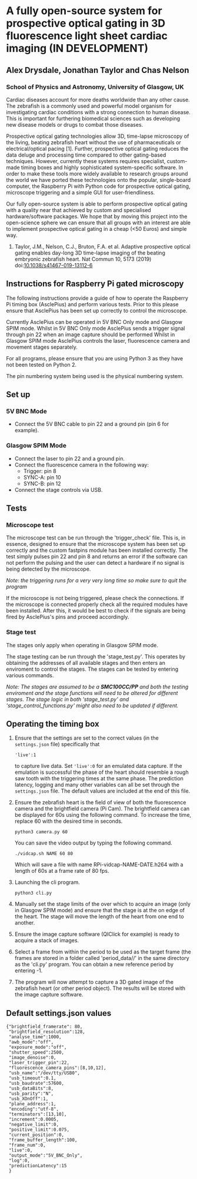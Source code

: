 # A fully open-source system for prospective optical gating in 3D fluorescence light sheet cardiac imaging (IN DEVELOPMENT)

## Alex Drysdale, Jonathan Taylor and Chas Nelson

### School of Physics and Astronomy, University of Glasgow, UK

Cardiac diseases account for more deaths worldwide than any other cause.
The zebrafish is a commonly used and powerful model organism for investigating cardiac conditions with a strong connection to human disease.
This is important for furthering biomedical sciences such as developing new disease models or drugs to combat those diseases. 

Prospective optical gating technologies allow 3D, time-lapse microscopy of the living, beating zebrafish heart without the use of pharmaceuticals or electrical/optical pacing [1].
Further, prospective optical gating reduces the data deluge and processing time compared to other gating-based techniques.
However, currently these systems requires specialist, custom-made timing boxes and highly sophisticated system-specific software.
In order to make these tools more widely available to research groups around the world we have ported these technologies onto the popular, single-board computer, the Raspberry Pi with Python code for prospective optical gating, microscope triggering and a simple GUI for user-friendliness.

Our fully open-source system is able to perform prospective optical gating with a quality near that achieved by custom and specialised hardware/software packages. We hope that by moving this project into the open-science sphere we can ensure that all groups with an interest are able to implement prospective optical gating in a cheap (<50 Euros) and simple way.

1. Taylor, J.M., Nelson, C.J., Bruton, F.A. et al. Adaptive prospective optical gating enables day-long 3D time-lapse imaging of the beating embryonic zebrafish heart. Nat Commun 10, 5173 (2019) doi:[10.1038/s41467-019-13112-6](https://dx.doi.org/10.1038/s41467-019-13112-6)

## Instructions for Raspberry Pi gated microscopy

The following instructions provide a guide of how to operate the Raspberry Pi timing box (AsclePius) and perform various tests. Prior to this please ensure that AsclePius has been set up correctly to control the microscope.

Currently AsclePius can be operated in 5V BNC Only mode and Glasgow SPIM mode. Whilst in 5V BNC Only mode AsclePius sends a trigger signal through pin 22 when an image capture should be performed
Whilst in Glasgow SPIM mode AsclePius controls the laser, fluorescence camera and movement stages separately.

For all programs, please ensure that you are using Python 3 as they have not been tested on Python 2.

The pin numbering system being used is the physical numbering system.

## Set up

### 5V BNC Mode

- Connect the 5V BNC cable to pin 22 and a ground pin (pin 6 for example).

### Glasgow SPIM Mode

- Connect the laser to pin 22 and a ground pin.
- Connect the fluorescence camera in the following way:
  - Trigger: pin 8
  - SYNC-A: pin 10
  - SYNC-B: pin 12
- Connect the stage controls via USB.

## Tests

### Microscope test

The microscope test can be run through the 'trigger_check' file.
This is, in essence, designed to ensure that the microscope system has been set up correctly and the custom fastpins module has been installed correctly.
The test simply pulses pin 22 and pin 8 and returns an error if the software can not perform the pulsing and the user can detect a hardware if no signal is being detected by the microscope.

*Note: the triggering runs for a very very long time so make sure to quit the program*

If the microscope is not being triggered, please check the connections.
If the microscope is connected properly check all the required modules have been installed.
After this, it would be best to check if the signals are being fired by AsclePius's pins and proceed accordingly.

### Stage test

The stages only apply when operating in Glasgow SPIM mode.

The stage testing can be run through the 'stage_test.py'.
This operates by obtaining the addresses of all available stages and then enters an enviroment to control the stages.
The stages can be tested by entering various commands.

*Note: The stages are assumed to be  a **SMC100CC/PP** and both the testing enviroment and the stage functions will need to be altered for different stages.
The stage logic in both 'stage_test.py' and 'stage_control_functions.py' might also need to be updated if different.*

## Operating the timing box 

1. Ensure that the settings are set to the correct values (in the ```settings.json``` file) specifically that 

   ```'live':1``` 

   to capture live data. Set ```'live':0``` for an emulated data capture. If the emulation is successful the phase of the heart should resemble a rough saw tooth with the triggering times at the same phase. The prediction latency, logging and many other variables can all be set through the ```settings.json``` file. The default values are included at the end of this file.

2. Ensure the zebrafish heart is the field of view of both the fluorescence camera and the brightfield camera (Pi Cam). The brightfield camera can be displayed for 60s using the following command. To increase the time, replace 60 with the desired time in seconds.

   ```{bash}
   python3 camera.py 60
   ```

   You can save the video output by typing the following command.

   ```{bash}
   ./vidcap.sh NAME 60 80
   ```

   Which will save a file with name RPi-vidcap-NAME-DATE.h264 with a length of 60s at a frame rate of 80 fps.

3. Launching the cli program.

   ```{bash}
   python3 cli.py
   ```

   

4. Manually set the stage limits of the over which to acquire an image (only in Glasgow SPIM mode) and ensure that the stage is at the on edge of the heart. The stage will move the length of the heart from one end to another.

5. Ensure the image capture software (QIClick for example) is ready to acquire a stack of images.

6. Select a frame from within the period to be used as the target frame (the frames are stored in a folder called 'period_data//' in the same directory as the 'cli.py' program. You can obtain a new reference period by entering -1.  

7. The program will now attempt to capture a 3D gated image of the zebrafish heart (or other period object). The results will be stored with the image capture software.

## Default settings.json values

```{json}
{"brightfield_framerate": 80,
 "brightfield_resolution":128,
 "analyse_time":1000,
 "awb_mode":"off",
 "exposure_mode":"off",
 "shutter_speed":2500,
 "image_denoise":0,
 "laser_trigger_pin":22,
 "fluorescence_camera_pins":[8,10,12],
 "usb_name":"/dev/tty/USB0",
 "usb_timeout":0.1,
 "usb_baudrate":57600,
 "usb_dataBits":8,
 "usb_parity":"N",
 "usb_XOnOff":1,
 "plane_address":1,
 "encoding":"utf-8",
 "terminators":[13,10],
 "increment":0.0005,
 "negative_limit":0,
 "positive_limit":0.075,
 "current_position":0,
 "frame_buffer_length":100,
 "frame_num":0,
 "live":0,
 "output_mode":"5V_BNC_Only",
 "log":0,
 "predictionLatency":15
 }
```
